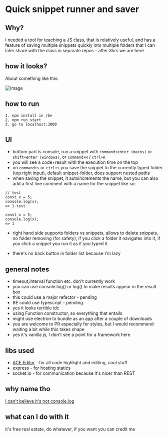 # Quick snippet runner and saver

## Why?
I needed a tool for teaching a JS class, that is relatively useful, and has a feature of saving multiple snippets quickly into multiple folders that I can later share with the class in separate repos - after 3hrs we are here


## how it looks?

About something like this:

![image](https://user-images.githubusercontent.com/36886348/199022533-54d55a88-2060-4c15-ab34-f19800da109b.png)

## how to run

```
1. npm install in /be
2. npm run start
3. go to localhost:3000
```

## UI
- bottom part is console, run a snippet with `command+enter (macos)` or `shift+enter (windows)`, or `command+R` / `ctrl+R`
- you will see a code+result with the execution time on the top
- on `command+s` or `ctrl+s` you save the snippet to the currently typed folder (top right input), default snippet-folder, does support nested paths
- when saving the snippet, it autoincrements the name, but you can also add a first line comment with a name for the snippet like so:

```
// test
const x = 5;
console.log(x);
=> 1-test
```

```
const x = 5;
console.log(x);
=> 1
```

- right hand side supports folders vs snippets, allows to delete snippets, no folder removing (for safety), if you click a folder it navigates into it, if you click a snippet you run it as if you typed it

- there's no back button in folder list because I'm lazy

## general notes
- timeout,interval function etc. don't currently work
- you can use console.log() or log() to make results appear in the result box
- this could use a major refactor - pending
- BE could use typescript - pending
- yes it looks terrible idc
- using Function constructor, so everything that entails
- might use electron to bundle as an app after a couple of downloads
- you are welcome to PR especially for styles, but I would recommend waiting a bit while this takes shape
- yes it's vanilla js, I don't see a point for a framework here

## libs used
- [ACE Editor](https://github.com/ajaxorg/ace) - for all code highlight and editing, cool stuff
- express - for hosting statics
- socket.io - for communication because it's nicer than REST

## why name tho
[I can't believe it's not console.log](https://www.youtube.com/watch?v=e33SNyaXNsk)

## what can I do with it
it's free real estate, do whatever, if you want you can credit me
